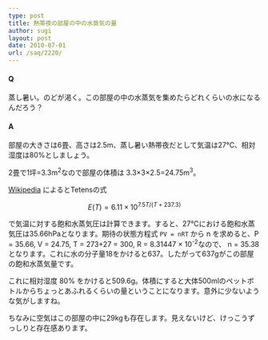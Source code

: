```yaml
---
type: post
title: 熱帯夜の部屋の中の水蒸気の量
author: sugi
layout: post
date: 2010-07-01
url: /saq/2220/
---
```

#### Q

蒸し暑い。のどが渇く。この部屋の中の水蒸気を集めたらどれくらいの水になるんだろう？

#### A

部屋の大きさは6畳、高さは2.5m、蒸し暑い熱帯夜だとして気温は27℃、相対湿度は80%としましょう。

2畳で1坪=3.3m<sup>2</sup>なので部屋の体積は 3.3×3×2.5=24.75m<sup>3</sup>。

<a href="http://ja.wikipedia.org/wiki/%E9%A3%BD%E5%92%8C%E6%B0%B4%E8%92%B8%E6%B0%97%E9%87%8F" onclick="_gaq.push(['_trackEvent', 'outbound-article', 'http://ja.wikipedia.org/wiki/%E9%A3%BD%E5%92%8C%E6%B0%B4%E8%92%B8%E6%B0%97%E9%87%8F', 'Wikipedia']);" >Wikipedia</a> によるとTetensの式

$$
E(T) = 6.11 × 10^{ 7.5T / (T+237.3) }
$$

で気温に対する飽和水蒸気圧は計算できます。すると、27℃における飽和水蒸気圧は35.66hPaとなります。期待の状態方程式 `PV = nRT` から n を求めると、P = 35.66, V = 24.75, T = 273+27 = 300, R = 8.31447 × 10<sup>-2</sup>なので、 n = 35.38 となります。これに水の分子量18をかけると637。したがって637gがこの部屋の飽和水蒸気量です。

これに相対湿度 80% をかけると509.6g。体積にすると大体500mlのペットボトルからちょっとあふれるくらいの量ということになります。意外に少ないような気がしますね。

ちなみに空気はこの部屋の中に29kgも存在します。見えないけど、けっこうずっしりと存在感あります。

